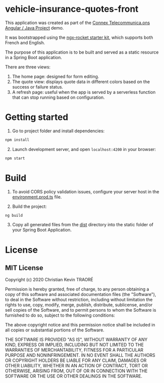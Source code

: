 # vehicle-insurance-quotes-front

This application was created as part of the [Connex Telecommunica.ons Angular / Java Project](TakeHome_Assignment_FullStack.pdf) demo.

It was bootstrapped using the [ngx-rocket starter kit](https://github.com/ngx-rocket/starter-kit), which supports both French and English.

The purpose of this application is to be built and served as a static resource in a Spring Boot application.

There are three views:

1. The home page: designed for form editing.
2. The quote view: displays quote data in different colors based on the success or failure status.
3. A refresh page: useful when the app is served by a serverless function that can stop running based on configuration.


# Getting started

1. Go to project folder and install dependencies:
 ```bash
 npm install
 ```
 
2. Launch development server, and open `localhost:4200` in your browser:
 ```bash
 npm start
 ```

# Build

1. To avoid CORS policy validation issues, configure your server host in the [environment.prod.ts](src/environments/environment.prod.ts) file.

2. Build the project:
 ```bash
 ng build
 ```

3. Copy all generated files from the [dist](dist) directory into the static folder of your Spring Boot Application.


# License

## MIT License

Copyright (c) 2020 Christian Kevin TRAORÉ

Permission is hereby granted, free of charge, to any person obtaining a copy
of this software and associated documentation files (the "Software"), to deal
in the Software without restriction, including without limitation the rights
to use, copy, modify, merge, publish, distribute, sublicense, and/or sell
copies of the Software, and to permit persons to whom the Software is
furnished to do so, subject to the following conditions:

The above copyright notice and this permission notice shall be included in all
copies or substantial portions of the Software.

THE SOFTWARE IS PROVIDED "AS IS", WITHOUT WARRANTY OF ANY KIND, EXPRESS OR
IMPLIED, INCLUDING BUT NOT LIMITED TO THE WARRANTIES OF MERCHANTABILITY,
FITNESS FOR A PARTICULAR PURPOSE AND NONINFRINGEMENT. IN NO EVENT SHALL THE
AUTHORS OR COPYRIGHT HOLDERS BE LIABLE FOR ANY CLAIM, DAMAGES OR OTHER
LIABILITY, WHETHER IN AN ACTION OF CONTRACT, TORT OR OTHERWISE, ARISING FROM,
OUT OF OR IN CONNECTION WITH THE SOFTWARE OR THE USE OR OTHER DEALINGS IN THE
SOFTWARE.